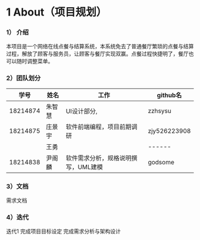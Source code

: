 # 1 About（项目规划）

### 1）	介绍

本项目是一个网络在线点餐与结算系统，本系统免去了普通餐厅繁琐的点餐与结算过程，解放了顾客与服务员，让顾客与餐厅实现双赢。点餐过程快捷明了，餐厅也可以随时调整菜单。
### 2）团队划分

| 学号     |   姓名    | 工作 |   github名   |
| -------- | ------ | ---- | ------ |
| 18214874 | 朱智慧 |  UI设计部分,    | zzhsysu |
| 18214875 | 庄景宇 | 软件前端编程，项目前期调研     | zjy526223908 |
|          | 王勇   |      | ------ |
| 18214838 | 尹阁麟 | 软件需求分析，规格说明撰写，UML建模 | godsome |

### 3）文档

需求文档

### 4）迭代

迭代1
完成项目目标设定
完成需求分析与架构设计
